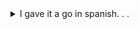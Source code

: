 <details>
<summary>I gave it a go in spanish. . .</summary>
<br>

# Configuración de un entorno de desarrollo de Source Cred

## Construyendo SourceCred localmente

**Primero, ejecute los siguientes comandos para clonar y construir SourceCred:**

```sh
git clone https://github.com/sourcecred/sourcecred.git
cd sourcecred
yarn
yarn build
```

## Configuración y uso de la instancia de SourceCred

**A continuación, ejecute los siguientes comandos para clonar la instancia de SourceCred:**

```sh
git clone https://github.com/sourcecred/template-instance.git
cd template-instance
```

Usando esta instancia como punto de partida, puede actualizar la configuración para incluir
los complementos que desee, apuntando a los datos que le interesan. Recomendamos configurar
su instancia localmente primero y asegúrese de que esté funcionando antes de enviar sus cambios
dominar y usar la acción de Github.

1. Get Obtenga [Yarn] y luego ejecute `yarn` para instalar SourceCred y las dependencias.

2. Habilite los complementos que desea usar actualizando el archivo `sourcecred.json`. p.ej.
para habilitar todos los complementos:
```json
{
  "bundledPlugins": ["sourcecred/discourse", "sourcecred/discord", "sourcecred/github"]
}
```

3. Si está utilizando el complemento de GitHub o Discord, copie el archivo `.env.example` a un archivo` .env`:
```shell script
cp .env.example .env
```

4. Siga los pasos del [plugin guides below](#supported-plugins) para configurar los archivos de configuración y generar tokens de acceso
para cada complemento y luego pégalos en el archivo `.env` después del signo`=`.

**Usando un backend modificado**

Es probable que desee probar su versión modificada de SourceCred en una instancia con la que esté familiarizado.

Una forma conveniente de hacerlo es crear un alias para su versión alterada de SourceCred.

Aquí hay un ejemplo de cómo hacerlo en un shell bash:

```sh
# Mientras está en el repositorio del directorio SourceCred  
SC_REPOSITORY_DIR=`pwd`
alias scdev='node "$SC_REPOSITORY_DIR"/bin/sourcecred.js'

# Luego regrese al directorio de Instancia de plantilla, por ejemplo:
cd $MY_SC_INSTANCE
# Ejecute el comando `sourcecred go`, en su instancia, usando su código modificado.
scdev go
```
5. Inicializar las configuraciones
   a. cambio https://github.com/sourcecred/template-instance/blob/master/config/grain.json#L2 Ser distinta de-cero
   b. cambio https://github.com/sourcecred/template-instance/blob/master/sourcecred.json#L2 ser - estar ["sourcecred/discourse"]

6. desde su clon de instancia de plantilla local, ejecute `scdev go`
7. ejecute `scdev serve` ir a la URL que genera.


## Complementos compatibles

**GitHub**

El complemento de GitHub carga repositorios de GitHubs.

Puede especificar los repositorios para cargar
`config/plugins/sourcecred/github/config.json`.

La acción de Github tiene automáticamente su propio GITHUB_TOKEN, pero si necesita cargar datos desde el
Complemento de GitHub localmente, debe tener una clave API de GitHub en su archivo `.env` como
`SOURCECRED_GITHUB_TOKEN=<token>` (copie el archivo `.env.example` como referencia). La clave debe ser de solo lectura sin ningún especial
ámbitos o permisos (a menos que esté cargando un repositorio privado de GitHub, en cuyo caso
la clave necesita acceso a sus repositorios privados).

Puede generar una clave de API de GitHub [aquí](https://github.com/settings/tokens).

## Discourse

El complemento Discourse carga foros de Discourse; actualmente, solo se puede cargar un foro en una sola instancia. Esto no requiere ninguna API especial.
claves o permisos. Solo necesita configurar la URL del servidor en `config/plugins/sourcecred/discourse/config.json`.

## Discord

El complemento Discord carga los servidores de Discord y crea las reacciones de Cred en Discord. Para que SourceCred
acceder a su servidor de Discord, necesita generar un "bot token" y pegarlo en el archivo `.env` como
`SOURCECRED_DISCORD_TOKEN=<token>` (copie el archivo `.env.example` como referencia). También necesitarás agregarlo
a tus secretos de acción de GitHub.

Las instrucciones completas para configurar el complemento Discord se pueden encontrar en la [página del complemento Discord](https://sourcecred.io/docs/beta/plugins/discord/#configuration) en la documentación de SourceCred.

## Eliminar complementos

Para desactivar un complemento, simplemente elimínelo de la matriz `bundledPlugins` en el archivo` sourcecred.json`.
También puede eliminar su directorio `config/plugins/OWNER/NAME` por si acaso.


[Yarn]: https://classic.yarnpkg.com/

+ Translated [here](https://translate.google.com/?sl=auto&tl=es&text=I%20enjoy%20the%20freedom%20to%20create%20at%20Source%20cred&op=translate)
</details>
